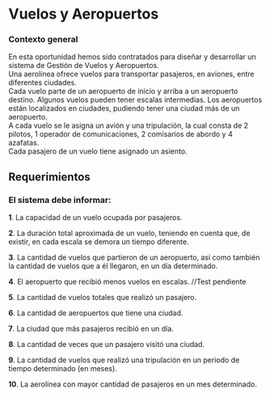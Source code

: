 # Vuelos y Aeropuertos 
### Contexto general 
En esta oportunidad hemos sido contratados para diseñar y desarrollar un sistema de Gestión de Vuelos y Aeropuertos.  
Una aerolínea ofrece vuelos para transportar pasajeros, en aviones, entre diferentes ciudades.  
Cada vuelo parte de un aeropuerto de inicio y arriba a un aeropuerto destino. 
Algunos vuelos pueden tener escalas intermedias. Los aeropuertos están localizados en ciudades, pudiendo tener una ciudad más de un aeropuerto.  
A cada vuelo se le asigna un avión y una tripulación, la cual consta de 2 pilotos, 1 operador de comunicaciones, 2 comisarios de abordo y 4 azafatas.  
Cada pasajero de un vuelo tiene asignado un asiento. 

## Requerimientos 

### El sistema debe informar: 
**1**. La capacidad de un vuelo ocupada por pasajeros. 

**2**. La duración total aproximada de un vuelo, teniendo en cuenta que, de existir, en cada escala se demora un tiempo diferente. 

**3**. La cantidad de vuelos que partieron de un aeropuerto, así como también la cantidad de vuelos que a él llegaron, en un día determinado. 

**4**. El aeropuerto que recibió menos vuelos en escalas.  //Test pendiente

**5**. La cantidad de vuelos totales que realizó un pasajero. 

**6**. La cantidad de aeropuertos que tiene una ciudad. 

**7**. La ciudad que más pasajeros recibió en un día. 

**8**. La cantidad de veces que un pasajero visitó una ciudad. 

**9**. La cantidad de vuelos que realizó una tripulación en un periodo de tiempo determinado (en meses). 

**10**. La aerolínea con mayor cantidad de pasajeros en un mes determinado. 
